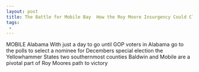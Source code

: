 ```yaml
---
layout: post
title: The Battle for Mobile Bay  How the Roy Moore Insurgency Could Clinch in Alabamas South
tags:
 -
---
```

MOBILE Alabama  With just a day to go until GOP voters in Alabama go to the polls to select a nominee for Decembers special election the Yellowhammer States two southernmost counties Baldwin and Mobile are a pivotal part of Roy Moores path to victory
